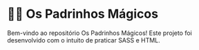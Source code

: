 # 🧚‍♂️ Os Padrinhos Mágicos
Bem-vindo ao repositório Os Padrinhos Mágicos! Este projeto foi desenvolvido com o intuito de
praticar SASS e HTML.
